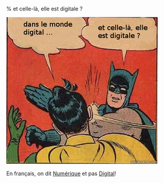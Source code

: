 % et celle-là, elle est digitale ?

[batman]:/img/fun/digitale.png
![En français, on dit "numérique"][batman]

En français, on dit [Numérique](http://fr.wikipedia.org/wiki/Num%C3%A9rique) et
pas [Digital](http://fr.wikipedia.org/wiki/Digital)!
